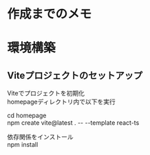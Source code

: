# 作成までのメモ 

# 環境構築

## Viteプロジェクトのセットアップ
Viteでプロジェクトを初期化  
homepageディレクトリ内で以下を実行

cd homepage  
npm create vite@latest . -- --template react-ts  


依存関係をインストール  
npm install
